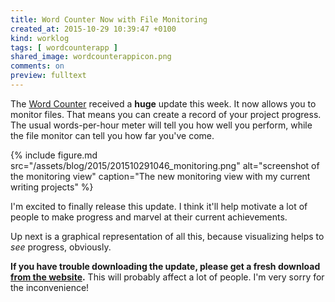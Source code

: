```yaml
---
title: Word Counter Now with File Monitoring
created_at: 2015-10-29 10:39:47 +0100
kind: worklog
tags: [ wordcounterapp ]
shared_image: wordcounterappicon.png
comments: on
preview: fulltext
---
```


The [Word Counter](http://wordcounterapp.com/) received a **huge** update this week. It now allows you to monitor files. That means you can create a record of your project progress. The usual words-per-hour meter will tell you how well you perform, while the file monitor can tell you how far you've come.

{% include figure.md src="/assets/blog/2015/201510291046_monitoring.png" alt="screenshot of the monitoring view" caption="The new monitoring view with my current writing projects" %}

I'm excited to finally release this update. I think it'll help motivate a lot of people to make progress and marvel at their current achievements.

Up next is a graphical representation of all this, because visualizing helps to _see_ progress, obviously.

**If you have trouble downloading the update, please get a fresh download [from the website](http://wordcounterapp.com).** This will probably affect a lot of people. I'm very sorry for the inconvenience!
